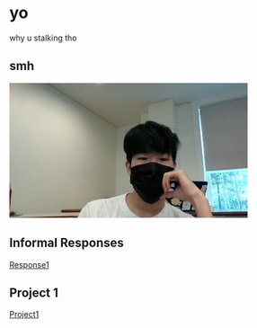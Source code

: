 # yo

why u stalking tho

## smh

![](MillerHallSelfie.jpg)


## Informal Responses

[Response1](https://bandyboy03.github.io/data_146/Response1.html)

## Project 1
[Project1](https://bandyboy03.github.io/data_146/Project1.html)
